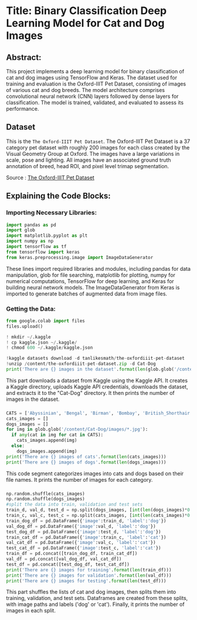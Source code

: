 # Title: Binary Classification Deep Learning Model for Cat and Dog Images

## Abstract:
This project implements a deep learning model for binary classification of cat and dog images using TensorFlow and Keras. The dataset used for training and evaluation is the Oxford-IIIT Pet Dataset, consisting of images of various cat and dog breeds. The model architecture comprises convolutional neural network (CNN) layers followed by dense layers for classification. The model is trained, validated, and evaluated to assess its performance.

##  Dataset

This is the `The Oxford-IIIT Pet Dataset`. 
The Oxford-IIIT Pet Dataset is a 37 category pet dataset with roughly 200 images for each class created by the Visual Geometry Group at Oxford. The images have a large variations in scale, pose and lighting. All images have an associated ground truth annotation of breed, head ROI, and pixel level trimap segmentation.

Source : [The Oxford-IIIT Pet Dataset](https://www.kaggle.com/datasets/tanlikesmath/the-oxfordiiit-pet-dataset)

## Explaining the Code Blocks:

### Importing Necessary Libraries:
```python
import pandas as pd
import glob
import matplotlib.pyplot as plt
import numpy as np
import tensorflow as tf
from tensorflow import keras
from keras.preprocessing.image import ImageDataGenerator
```
These lines import required libraries and modules, including pandas for data manipulation, glob for file searching, matplotlib for plotting, numpy for numerical computations, TensorFlow for deep learning, and Keras for building neural network models. The ImageDataGenerator from Keras is imported to generate batches of augmented data from image files.

### Getting the Data:

```python
from google.colab import files
files.upload()

! mkdir ~/.kaggle
! cp kaggle.json ~/.kaggle/
! chmod 600 ~/.kaggle/kaggle.json

!kaggle datasets download -d tanlikesmath/the-oxfordiiit-pet-dataset
!unzip /content/the-oxfordiiit-pet-dataset.zip -d Cat-Dog
print('There are {} images in the dataset'.format(len(glob.glob('/content/Cat-Dog/images/*.jpg'))))
```
This part downloads a dataset from Kaggle using the Kaggle API. It creates a Kaggle directory, uploads Kaggle API credentials, downloads the dataset, and extracts it to the "Cat-Dog" directory. It then prints the number of images in the dataset.

### 
```python
CATS = ['Abyssinian', 'Bengal', 'Birman', 'Bombay', 'British_Shorthair', 'Egyptian_Mau', 'Maine_Coon', 'Persian', 'Ragdoll', 'Russian_Blue', 'Siamese', 'Sphynx']
cats_images = []
dogs_images = []
for img in glob.glob('/content/Cat-Dog/images/*.jpg'):
  if any(cat in img for cat in CATS):
    cats_images.append(img)
  else:
    dogs_images.append(img)
print('There are {} images of cats'.format(len(cats_images)))
print('There are {} images of dogs'.format(len(dogs_images)))
```
This code segment categorizes images into cats and dogs based on their file names. It prints the number of images for each category.

### 
```python
np.random.shuffle(cats_images)
np.random.shuffle(dogs_images)
#split the data into train, validation and test sets
train_d, val_d, test_d = np.split(dogs_images, [int(len(dogs_images)*0.7), int(len(dogs_images)*0.8)])
train_c, val_c, test_c = np.split(cats_images, [int(len(cats_images)*0.7), int(len(cats_images)*0.8)])
train_dog_df = pd.DataFrame({'image':train_d, 'label':'dog'})
val_dog_df = pd.DataFrame({'image':val_d, 'label':'dog'})
test_dog_df = pd.DataFrame({'image':test_d, 'label':'dog'})
train_cat_df = pd.DataFrame({'image':train_c, 'label':'cat'})
val_cat_df = pd.DataFrame({'image':val_c, 'label':'cat'})
test_cat_df = pd.DataFrame({'image':test_c, 'label':'cat'})
train_df = pd.concat([train_dog_df, train_cat_df])
val_df = pd.concat([val_dog_df, val_cat_df])
test_df = pd.concat([test_dog_df, test_cat_df])
print('There are {} images for training'.format(len(train_df)))
print('There are {} images for validation'.format(len(val_df)))
print('There are {} images for testing'.format(len(test_df)))

```
This part shuffles the lists of cat and dog images, then splits them into training, validation, and test sets. Dataframes are created from these splits, with image paths and labels ('dog' or 'cat'). Finally, it prints the number of images in each split.


